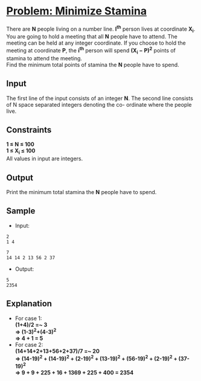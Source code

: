 # [Problem: Minimize Stamina](https://my.newtonschool.co/playground/code/ag2jaz1d2gia)

There are **N** people living on a number line. **I<sup>th</sup>** person lives at coordinate **X<sub>i</sub>**. You are going to hold a meeting that all **N** people have to attend. The meeting can be held at any integer coordinate. If you choose to hold the meeting at coordinate **P**, the **i<sup>th</sup>** person will spend **(X<sub>i</sub> − P)<sup>2</sup>** points of stamina to attend the meeting. <br>
Find the minimum total points of stamina the **N** people have to spend.

## Input

The first line of the input consists of an integer **N**. The second line consists of N space separated integers denoting the co- ordinate where the people live.

## Constraints

**1 ≤ N ≤ 100** <br>
**1 ≤ X<sub>i</sub> ≤ 100** <br>
All values in input are integers.

## Output

Print the minimum total stamina the **N** people have to spend.

## Sample

- Input:
```
2
1 4

7
14 14 2 13 56 2 37
```

- Output:
```
5
2354
```

## Explanation

- For case 1: <br> **(1+4)/2 =~ 3 <br> => (1-3)<sup>2</sup>+(4-3)<sup>2</sup> <br> => 4 + 1 = 5** <br>
- For case 2: <br> **(14+14+2+13+56+2+37)/7 =~ 20 <br> => (14-19)<sup>2</sup> + (14-19)<sup>2</sup> + (2-19)<sup>2</sup> + (13-19)<sup>2</sup> + (56-19)<sup>2</sup> + (2-19)<sup>2</sup> + (37-19)<sup>2</sup> <br> => 9 + 9 + 225 + 16 + 1369 + 225 + 400 = 2354**
